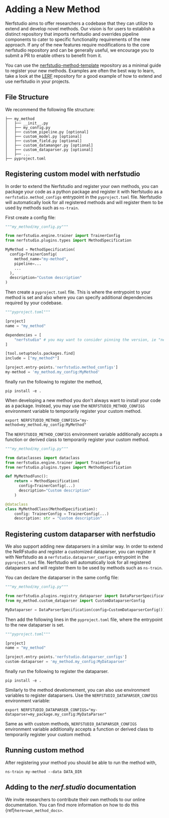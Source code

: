 # Adding a New Method

Nerfstudio aims to offer researchers a codebase that they can utilize to extend and develop novel methods. Our vision is for users to establish a distinct repository that imports nerfstudio and overrides pipeline components to cater to specific functionality requirements of the new approach. If any of the new features require modifications to the core nerfstudio repository and can be generally useful, we encourage you to submit a PR to enable others to benefit from it.

You can use the [nerfstudio-method-template](https://github.com/nerfstudio-project/nerfstudio-method-template) repository as a minimal guide to register your new methods. Examples are often the best way to learn, take a look at the [LERF](https://github.com/kerrj/lerf) repository for a good example of how to extend and use nerfstudio in your projects.

## File Structure

We recommend the following file structure:

```
├── my_method
│   ├── __init__.py
│   ├── my_config.py
│   ├── custom_pipeline.py [optional]
│   ├── custom_model.py [optional]
│   ├── custom_field.py [optional]
│   ├── custom_datamanger.py [optional]
│   ├── custom_dataparser.py [optional]
│   ├── ...
├── pyproject.toml
```

## Registering custom model with nerfstudio

In order to extend the Nerfstudio and register your own methods, you can package your code as a python package
and register it with Nerfstudio as a `nerfstudio.method_configs` entrypoint in the `pyproject.toml` file.
Nerfstudio will automatically look for all registered methods and will register them to be used
by methods such as `ns-train`.

First create a config file:

```python
"""my_method/my_config.py"""

from nerfstudio.engine.trainer import TrainerConfig
from nerfstudio.plugins.types import MethodSpecification

MyMethod = MethodSpecification(
  config=TrainerConfig(
    method_name="my-method",
    pipeline=...
    ...
  ),
  description="Custom description"
)
```

Then create a `pyproject.toml` file. This is where the entrypoint to your method is set and also where you can specify additional dependencies required by your codebase.

```python
"""pyproject.toml"""

[project]
name = "my_method"

dependencies = [
    "nerfstudio" # you may want to consider pinning the version, ie "nerfstudio==0.1.19"
]

[tool.setuptools.packages.find]
include = ["my_method*"]

[project.entry-points.'nerfstudio.method_configs']
my-method = 'my_method.my_config:MyMethod'
```

finally run the following to register the method,

```
pip install -e .
```

When developing a new method you don't always want to install your code as a package.
Instead, you may use the `NERFSTUDIO_METHOD_CONFIGS` environment variable to temporarily register your custom method.

```
export NERFSTUDIO_METHOD_CONFIGS="my-method=my_method.my_config:MyMethod"
```

The `NERFSTUDIO_METHOD_CONFIGS` environment variable additionally accepts a function or derived class to temporarily register your custom method.

```python
"""my_method/my_config.py"""

from dataclasses import dataclass
from nerfstudio.engine.trainer import TrainerConfig
from nerfstudio.plugins.types import MethodSpecification

def MyMethodFunc():
    return = MethodSpecification(
      config=TrainerConfig(...)
      description="Custom description"
    )

@dataclass
class MyMethodClass(MethodSpecification):
    config: TrainerConfig = TrainerConfig(...)
    description: str = "Custom description"
```

## Registering custom dataparser with nerfstudio

We also support adding new dataparsers in a similar way. In order to extend the NeRFstudio and register a customized dataparser, you can register it with Nerfstudio as a `nerfstudio.dataparser_configs` entrypoint in the `pyproject.toml` file. Nerfstudio will automatically look for all registered dataparsers and will register them to be used by methods such as `ns-train`.

You can declare the dataparser in the same config file:

```python
"""my_method/my_config.py"""

from nerfstudio.plugins.registry_dataparser import DataParserSpecification
from my_method.custom_dataparser import CustomDataparserConfig

MyDataparser = DataParserSpecification(config=CustomDataparserConfig())
```

Then add the following lines in the `pyproject.toml` file, where the entrypoint to the new dataparser is set.

```python
"""pyproject.toml"""

[project]
name = "my_method"

[project.entry-points.'nerfstudio.dataparser_configs']
custom-dataparser = 'my_method.my_config:MyDataparser'
```

finally run the following to register the dataparser.

```
pip install -e .
```

Similarly to the method develomement, you can also use environment variables to register dataparsers.
Use the `NERFSTUDIO_DATAPARSER_CONFIGS` environment variable:

```
export NERFSTUDIO_DATAPARSER_CONFIGS="my-dataparser=my_package.my_config:MyDataParser"
```

Same as with custom methods, `NERFSTUDIO_DATAPARSER_CONFIGS` environment variable additionally accepts a function or derived class to temporarily register your custom method.

## Running custom method

After registering your method you should be able to run the method with,

```
ns-train my-method --data DATA_DIR
```

## Adding to the _nerf.studio_ documentation

We invite researchers to contribute their own methods to our online documentation. You can find more information on how to do this {ref}`here<own_method_docs>`.
